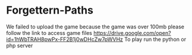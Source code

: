 # Forgettern-Paths

We failed to upload the game because the game was over 100mb please follow the link to access game files
https://drive.google.com/open?id=1hWbTRAH8pwPx-FF2B1j0wDHcZw7pWVHz
To play run the python or php server
